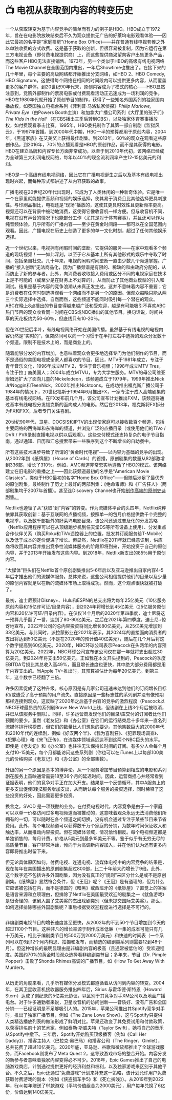 # 📺 电视从获取到内容的转变历史

一个从获取转变为基于内容竞争的简单而有力的例子是HBO。HBO成立于1972年，旨在在电影院放映结束后不久为观众提供无广告的好莱坞电影观看体验——因此它最初的名字是“家庭票房”(Home Box Office)——并在普通有线电视套餐之外以单独收费的方式收费。这是基于获取的创新，但很容易被复制，因为它运行在第三方电视设备（即付费电视提供商）上，而这些提供商渴望向客户出售更多产品，而这些客户HBO无法直接销售。1973年，另一个类似于HBO的高级有线电视网络The Movie Channel在全国范围内推出，一年后Showtime也推出了。在接下来的几十年里，每个主要的高级网络都开始推出分支网络，如HBO 2、HBO Comedy, HBO Signature。这使得每个网络在相同的时间段内可以提供更多内容，从而覆盖更多的客户群体。到20世纪90年代末，原创内容成为了模式的核心——HBO显然注意到，竞购外部制作的票房电影或付费观看活动正迅速成为一场利润的竞争。HBO在1980年代就开始了原创节目的制作，获得了一些知名外国系列的独家国内播放权，如英国独立电视台系列《菲利普·马洛私家侦探》_Philip Marlowe, Private Eye_（由Powers Booth主演）和加拿大广播公司系列《大厅里的孩子们》_The_ _Kids in the Hall_ （在CBS播出三季后转到CBS），以及独家体育赛事播放权，如付费观看拳击比赛。1995年，HBO委托制作了其第一部自制剧《监狱风云》，于1997年首播。到2000年代中期，HBO一半的预算都用于原创内容，2004年，《黑道家族》在艾美奖上获得最佳剧集。到2013年，60%的观众在观看这些原创作品，到2016年，70%的点播观看是HBO的原创作品，而不是其获得的电影。HBO在建立品牌和内容专长方面非常成功，以至于到2010年代初，该网络已经成为全球第三大利润电视网络，每年以40%的现金流利润率产生12-15亿美元的利润。

HBO是一个高级有线电视网络，因此它在广播电视诞生之后以及基本有线电视出现时兴起，而每种形式都讲述了从内容获取的故事。

广播电视在20世纪20年代出现时，它成为了人类休闲的一种新奇体验。它是唯一一个在家里就能提供音频和视频的娱乐选择，使其易于消费且比其他选择更具刺激性。与印刷品相比，电视还是“现场”播放的，这使其更具时效性且更新频率更高。视频还可以在背景中被动地消费，这使得它像收音机一样方便。但与收音机不同，电视在没有声音的情况下也能部分工作（尤其是对于体育赛事），并且还可以作为纯音频体验。几乎所有的广播内容——至少在黄金时间段——都可以在全国范围内观看。因此，广播电视在历史上创造了更多的单一文化时刻，超过了任何其他娱乐选择。

近一个世纪以来，电视拥有闲暇时间的垄断。它提供的服务——在家中观看多个频道的现场视频！——如此深刻，以至于它从基本上所有其他形式的娱乐中夺取了时间，包括亲自社交。几十年来，电视的闲暇时间垄断一直由少数几个频道掌握。广播的“接入创新”无法商品化，因为广播频谱是有限的、稀缺的和由政府分配的，从而防止了新的参与者。此外，向消费者收取接入费用或区分不同的电视家庭在技术上是不可能的（或至少是在财务上不划算的），从而防止了其他商业模型的引入和测试。结果是基于内容的竞争浪潮从未真正发生过。这并不意味着内容不重要；它是消费者在任何时刻选择观看一个网络而不是另一个的原因。但观众每晚只能从两三个实际选择中选择，自然而然，这些频道不能同时吸引每一个潜在的观众。ABC在晚上8点播出的节目变得越来越广泛和受欢迎，越是有可能吸引不喜欢ABC热门节目的观众收看同一时间在CBS或NBC播出的其他节目。换句话说，时间共享的天花板约为50-60％，但底线只有10-20％。

但在20世纪后半叶，有线电视网络开始在美国传播。虽然基于有线电视的电视内容仍然是“实时的”，但突然间可以向一个习惯于在半打左右中选择的观众分发数十个频道。限制不是技术上的，而是商业上的。

随着能够分发的内容增加，也意味着观众会更多地选择专门为他们制作的节目，而不是通俗的美国电视或全家人都喜欢的节目。因此，MTV于1981年成立，专注于青年音乐文化，1996年成立MTV 2，专注于音乐视频；1998年成立MTV Tres，专注于拉丁裔美国人；2004年成立MTVU，专为大学生服务。MTV的母公司维亚康姆还扩大了面向儿童的Nickelodeon，该频道成立于1979年，1999年推出Nick Jr/Noggin和TeenNick，2002年推出Nicktoons。在成功推出福克斯广播公司于1984年的情况下，20世纪福斯于1994年6月推出FX，一家专注于成人高端剧集的基本有线电视网络。在FX发布前几个月，该公司宣布计划推出FXM，该频道将通过基本有线电视分发福克斯的面向成人的电影。然后在2013年，福克斯将FX拆分为FX和FXX，后者专门关注喜剧。

20世纪90年代，卫星、DOCSIS和IPTV的出现使家庭可以接收数百个频道，包括主要网络的西海岸和东海岸的频道，并浏览广泛的点播目录（或使用他们的TiVo / DVR / PVR录制直播电视以供以后观看）。这些交付模式还支持复杂的电子节目指南，通过通知、日历和汇总搜索带来一些秩序到这个不断增长的自助餐中。

所有这些技术进步导致了所谓的“黄金时代电视”——以内容为基础的竞争的出现。从2002年到《纸牌屋》（House of Cards）的首播，原创剧集的数量从82部激增到336部，增长了310％。例如，AMC频道非常忠实地遵循了HBO的模式。该网络建立在旧电影的重播之上——因此该频道最初的名字是“American Movie Classics”，类似于HBO最初的名字“Home Box Office”——但随后涉足了最优秀的原创剧集，最终制作了历史上最好的两部剧集：《绝命毒师》和《广告狂人》（两部剧集均于2007年首播）。甚至连Discovery Channel也开始[制作高端的原创史诗剧集。](https://en.wikipedia.org/wiki/Klondike\_\(miniseries\))

Netflix也遵循了从“获取”到“内容”的转变。作为流媒体平台的头四年，Netflix纯粹依靠其获取创新：基于互联网的点播视频，按照单一的包月价格提供数千个完整的电视季，以及数千部额外的好莱坞电影目录。该公司还通过普及化的分发策略（Netflix应用程序可以在从顶级跑步机到任天堂DS等所有设备上使用）、分发重点合作伙伴关系（购买Roku和TiVo遥控器上的位置，批发其订阅服务给T-Mobile）以及低于成本的定价促进了增长。但显然，Netflix在2011年就已经意识到，供应商将收回其内容并推出竞争性流媒体服务的阶段即将到来，开始投资于自己的原创内容，并于2013年开始发布这些内容。到2018年，Netflix新支出的85％用于原创内容。

“大媒体”巨头们在Netflix首个原创剧集推出5-6年后以及亚马逊推出自家内容4-5年后才推出他们的流媒体服务。总体来说，这些公司相信提供他们的目录以及少量的原创内容就足以在新的流媒体市场上取得成功。然而，这个观点很快就被打破了。

最初，迪士尼预计Disney+、Hulu和ESPN的总支出将为每年25亿美元（10亿服务原创内容和15亿许可证/目录内容），到2024年将增长到45亿美元（25亿服务原创内容和20亿许可证/目录内容）。在仅仅14个月后的2020年第四季度，迪士尼将这一预算几乎翻了一番，达到了80-90亿美元。之后在2021年第四季度，迪士尼+惊讶地宣布，2022年公司的总内容投资将同比增长80亿美元，从25亿美元增加到33亿美元。与此同时，派拉蒙影业在2021年表示，其2024年的直接面向消费者的支出将达到50亿美元（不是在2020年的预计值40亿美元），随后在几个月后将这个数字提高到60亿美元。2020年，NBC环球公司表示Peacock在头两年的内容预算为20亿美元。2022年，NBC环球公司宣布该公司仅在那一年就将支出超过30亿美元，到2024年将支出50亿美元。正如我在本文开头提到的，Peacock的季度EBITDA亏损比其总收入高49%，而且增长速度也更快，其中绝大部分费用都是用于内容支出的。当Apple TV+推出时，其预算被估计为每年20亿美元。到第三年，这个数字已经翻了三倍。

许多因素促成了这种升级。核心原因是有几家公司迅速未达到他们的订阅增长目标和/或遭受了高于预期的用户流失。直接原因是一些标志性的系列剧并没有像预期那样连接到观众，这反映了2020年之后基于内容的竞争的激烈程度（Peacock以NBC环球最昂贵的系列剧Brave New World上线，但该剧在上线3个月后被取消，并已从该服务中删除）。同样，许多运营商发现他们的目录/库交付的订阅者比他们预期的要少。虽然《老友记》和《办公室》在它们的运行结束后十多年来一直名列流媒体排行榜榜首，但它们的数量比人们想象的要少。其他集数巨大的2000年代和2010年代的连续剧，例如《好汉两个半》、《我为喜剧狂》、《犯罪现场调查》、《犯罪心理》和《宋飞正传》，在流媒体领域远远达不到这两个NBC巨头的水平。即使是《老友记》和《办公室》也往往无法保持长时间的订阅。有多少人会每个月支付10-15美元，每个月都能访问这些系列剧（你也可以在iTunes上以每部100美元的价格购买《老友记》和《办公室》的全部集数）。

升级的另一个原因是基本的博弈论。从一个服务增加节目预算到相应的电影和系列剧在服务上首映通常需要18至36个月的延迟时间。因此，运营商担心并经常看到证据表明，他们的竞争对手正在加大开支。结果是一个反馈循环，其中A服务上的更多支出促使B到Z服务增加支出，从而确认每个服务的投资选择，同时稀释了这些投资的好处，因此需要更多投资。

换言之，SVOD 是一项残酷的业务。在付费电视时代，内容竞争是由于一个家庭可以以单一价格访问过多电视频道而被推动的，这意味着观众永远无法消费他们所拥有的一切，可以随时在各个频道之间切换，没有机会通过专注于某些节目来节省费用。此外，每个电视频道可以获得数千万个家庭的分销，为数年时间保证收入和触达率，从而推动内容投资。但在流媒体领域，情况恰恰相反。每个电视频道都是单独销售的，每月计费，价格从5美元到最多15美元不等。鉴于似乎有无穷无尽的高质量节目，客户非常浮躁，倾向于为高调新内容加入，并在他们认为还有更多内容即将推出时留下来。

但无论具体原因如何，付费电视、连通电视、流媒体电视中的内容竞争的结果是，现在每年在美国播出的原创剧集超过800部，比二十年前大约增长了9倍。此外，这个数字还不包括许多外国剧集，因为没有真正的“规则”来区分什么是或不是原创剧集。《纸牌屋》显然符合条件，但《王冠》呢？《王冠》是有道理的，但为什么它应该被包括在内，而不是德国的《暗黑》或西班牙的《纸钞屋》？直觉上的答案是语言来源和立项理由，但排除了Netflix在美国最受欢迎的剧集之一《鱿鱼游戏》是很奇怪的，该剧入围了艾美奖的杰出戏剧类别（但未提交国际艾美奖）。那么，如何选择排除哪些外国剧集呢？事后根据受欢迎程度进行选择是不可行的。

<figure><img src="../.gitbook/assets/image (24).png" alt=""><figcaption></figcaption></figure>

非编剧类电视节目的增长速度甚至更快，从2002年的不到50个节目增加到今天的超过1100个节目。这种非凡的增长率源于制作成本低廉（一集的成本可能只有几十万美元，相比于编剧类节目的500万到2000万美元）和快速的时间表（一个系列可以在6到12个月内构思、拍摄和发布，而精选的编剧类系列则需要12到48个月）。但这种增长的最明显理由是非编剧内容的极高（且通常被低估的）受欢迎程度。美国约70%的黄金时段观众选择看非编剧类节目；多年来，节目《Dr. Pimple Popper》击败了Shonda Rhimes高调的广播节目，如《How To Get Away With Murder》。

<figure><img src="../.gitbook/assets/image (16).png" alt=""><figcaption></figcaption></figure>

从历史的角度来看，几乎所有媒体分发模式都遵循着从访问到内容的转变。2004年，在其卫星收音机接收器服务推出四年后，Sirius 与霍华德·斯特恩（Howard Stern）达成了创纪录的5亿美元协议，以区别于其竞争对手XM公司以及地面广播电台。对于许多通勤者来说，卫星收音机的访问创新——音质好、没有广告和全国分销——已经证明是不足够吸引人的。2015年，苹果公司推出其Spotify竞争对手时，推出了独家广播节目，例如《The Zane Lowe Show》，这与Spotify只提供人类精选播放列表的做法形成了鲜明对比。苹果还改变了其免费试用和付款政策，以获得排名前十的艺术家，例如泰勒·斯威夫特（Taylor Swift），她将自己的音乐从Spotify中撤下。三年后，Spotify开始购买顶级播客（例如《Call Her Daddy》）、播客主持人（巴拉克·奥巴马）和播客公司（The Ringer、Gimlet），总共花费了超过10亿美元。2020年底，亚马逊、谷歌和微软都推出了全球游戏服务，而Facebook则发布了Meta Quest 2，这导致游戏市场的整合开始。内容分发的新参与者意味着独家内容变得必不可少。2018年，Epic Games推出了自己的电脑游戏商店，计划通过提供更好的经济利益和权利，以及独家游戏来区别于其他平台。不久之后，Epic还通过“免费游戏”计划来补充这一策略，该计划允许用户免费获取付费游戏的副本（例如《侠盗猎车手5》和《死亡搁浅》）。从2019年到2022年，Epic每年赠送了91款游戏（平均价值组合为2000美元），用户每年兑换了6亿份，价值达到140亿美元。
